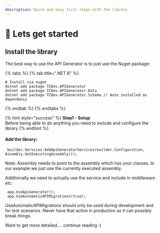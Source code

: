 ```yaml
---
description: Quick and easy first steps with the library
---
```


# 🧙 Lets get started

## Install the library

The best way to use the API Generator is to just use the Nuget package:

{% tabs %}
{% tab title=".NET 6" %}
```
# Install via nuget
dotnet add package TCDev.APIGenerator
dotnet add package TCDev.APIGenerator.Data
dotnet add package TCDev.APIGenerator.Schema // Auto installed as dependency

```
{% endtab %}
{% endtabs %}

{% hint style="success" %}
**Step1 - Setup**\
Before being able to do anything you need to include and configure the library
{% endhint %}

#### Add the library:

```
 builder.Services.AddApiGeneratorServices(builder.Configuration, Assembly.GetExecutingAssembly());
```

Note: Assembly needs to point to the assembly which has your classes. In our example we just use the currently executed assembly.&#x20;

Additionally we need to actually use the service and include in middleware etc:

```
 app.UseApiGenerator(); 
 app.UseAutomaticAPIMigrations(true); 
```

UseAutomaticAPIMigrations should only be used during development and for test scenarios. Never have that active in production as it can possibly break things.&#x20;

Want to get more detailed.... continue  reading :)
